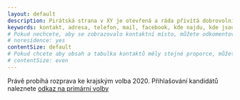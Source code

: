 ```yaml
---
layout: default
description: Pirátská strana v XY je otevřená a ráda přivítá dobrovolníky a odpoví na dotazy kritiků.
keywords: kontakt, adresa, telefon, mail, facebook, kde najdu, kde jsou
# Pokud nechcete, aby se zobrazovalo kontaktní místo, můžete odkomentovat následující řádek:
# noresidence: yes
contentSize: default
# Pokud chcete aby obsah a tabulka kontaktů měly stejné proporce, můžete použít:
# contentSize: even
---
```


Právě probíhá rozprava ke krajským volba 2020. Přihlašování kandidátů naleznete <a href="https://forum.pirati.cz/viewtopic.php?f=89&t=48995">odkaz na primární volby</a>
